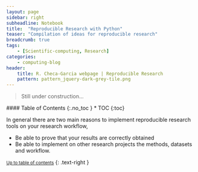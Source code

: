 ```yaml
---
layout: page
sidebar: right
subheadline: Notebook
title:  "Reproducible Research with Python"
teaser: "Compilation of ideas for reproducible research"
breadcrumb: true
tags:
    - [Scientific-computing, Research]
categories:
    - computing-blog
header:
    title: R. Checa-Garcia webpage | Reproducible Research
    pattern: pattern_jquery-dark-grey-tile.png
---
```


> Still under construction...

<section id="table-of-contents" class="toc">
<div class="panel radius" markdown="1">
#### Table of Contents
{:.no_toc }
*  TOC
{:toc}
</div>
</section><!-- /#table-of-contents -->



In general there are two main reasons to implement reproducible research tools on your research workflow, 

- Be able to prove that your results are correctly obtained
- Be able to implement on other research projects the methods, datasets and workflow.


<small markdown="1">[Up to table of contents](#toc)</small>
{: .text-right }


